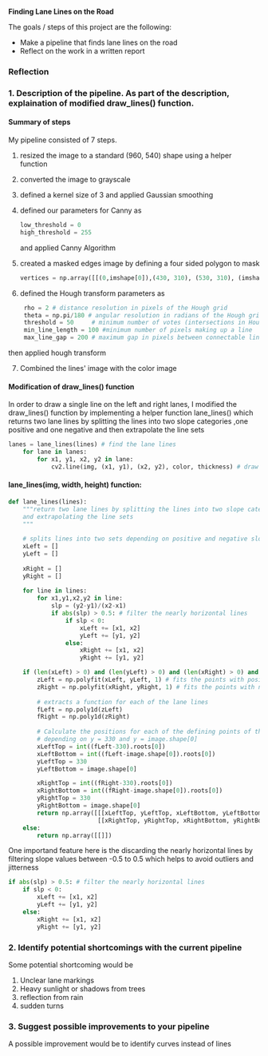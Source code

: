 **Finding Lane Lines on the Road**

The goals / steps of this project are the following:
* Make a pipeline that finds lane lines on the road
* Reflect on the work in a written report

### Reflection

### 1. Description of the pipeline. As part of the description, explaination of modified draw_lines() function.

#### Summary of steps
My pipeline consisted of 7 steps. 

1) resized the image to a standard (960, 540) shape using a helper function
2) converted the image to grayscale
3) defined a kernel size of 3 and applied Gaussian smoothing
4) defined our parameters for Canny as
    ```python
    low_threshold = 0 
    high_threshold = 255
    ```   
    and applied Canny Algorithm
5) created a masked edges image by defining a four sided polygon to mask
   ```python
   vertices = np.array([[(0,imshape[0]),(430, 310), (530, 310), (imshape[1],imshape[0])]], dtype=np.int32)
   ```
   
6) defined the Hough transform parameters as
   ```python
    rho = 2 # distance resolution in pixels of the Hough grid
    theta = np.pi/180 # angular resolution in radians of the Hough grid
    threshold = 50     # minimum number of votes (intersections in Hough grid cell)
    min_line_length = 100 #minimum number of pixels making up a line
    max_line_gap = 200 # maximum gap in pixels between connectable line segments
   ```
  then applied hough transform
  
7) Combined the lines' image with the color image
  
#### Modification of draw_lines() function  
In order to draw a single line on the left and right lanes, I modified the draw_lines() function by implementing a helper function lane_lines() which returns two lane lines by splitting the lines into two slope categories ,one positive and one negative 
    and then extrapolate the line sets
```python
lanes = lane_lines(lines) # find the lane lines
    for lane in lanes:
        for x1, y1, x2, y2 in lane:
            cv2.line(img, (x1, y1), (x2, y2), color, thickness) # draw the lane lines
```
#### lane_lines(img, width, height) function:
```python
def lane_lines(lines):
    """return two lane lines by splitting the lines into two slope categories
    and extrapolating the line sets
    """
    
    # splits lines into two sets depending on positive and negative slopes
    xLeft = []
    yLeft = []
    
    xRight = []
    yRight = []
    
    for line in lines: 
        for x1,y1,x2,y2 in line:
            slp = (y2-y1)/(x2-x1)
            if abs(slp) > 0.5: # filter the nearly horizontal lines
                if slp < 0:
                    xLeft += [x1, x2]
                    yLeft += [y1, y2]
                else:
                    xRight += [x1, x2]
                    yRight += [y1, y2]

    if (len(xLeft) > 0) and (len(yLeft) > 0) and (len(xRight) > 0) and (len(yRight) > 0):
        zLeft = np.polyfit(xLeft, yLeft, 1) # fits the points with positive slope to a single line
        zRight = np.polyfit(xRight, yRight, 1) # fits the points with negative slope to a single line
        
        # extracts a function for each of the lane lines
        fLeft = np.poly1d(zLeft) 
        fRight = np.poly1d(zRight)
        
        # Calculate the positions for each of the defining points of the lane lines 
        # depending on y = 330 and y = image.shape[0]
        xLeftTop = int((fLeft-330).roots[0])
        xLeftBottom = int((fLeft-image.shape[0]).roots[0])
        yLeftTop = 330
        yLeftBottom = image.shape[0]

        xRightTop = int((fRight-330).roots[0])
        xRightBottom = int((fRight-image.shape[0]).roots[0])
        yRightTop = 330
        yRightBottom = image.shape[0]
        return np.array([[[xLeftTop, yLeftTop, xLeftBottom, yLeftBottom]], 
                         [[xRightTop, yRightTop, xRightBottom, yRightBottom]]])
    else:
        return np.array([[]])
```

One importand feature here is the discarding the nearly horizontal lines by filtering slope values between -0.5 to 0.5
which helps to avoid outliers and jitterness

```python
if abs(slp) > 0.5: # filter the nearly horizontal lines
    if slp < 0:
        xLeft += [x1, x2]
        yLeft += [y1, y2]
    else:
        xRight += [x1, x2]
        yRight += [y1, y2]
```


### 2. Identify potential shortcomings with the current pipeline


Some potential shortcoming would be 
1) Unclear lane markings
2) Heavy sunlight or shadows from trees
3) reflection from rain
4) sudden turns


### 3. Suggest possible improvements to your pipeline

A possible improvement would be to identify curves instead of lines
